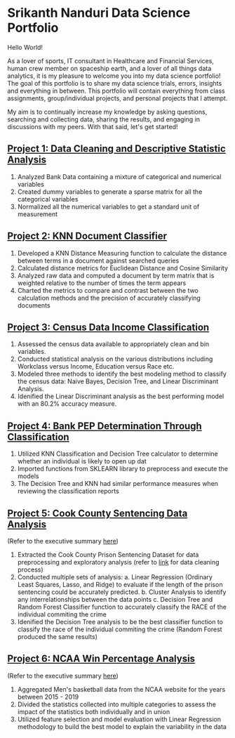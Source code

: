 # Srikanth Nanduri Data Science Portfolio

Hello World! 

As a lover of sports, IT consultant in Healthcare and Financial Services, human crew member on spaceship earth, and a lover of all things data analytics, it is my pleasure to welcome you into my data science portfolio! The goal of this portfolio is to share my data science trials, errors, insights and everything in between. This portfolio will contain everything from class assignments, group/individual projects, and personal projects that I attempt.

My aim is to continually increase my knowledge by asking questions, searching and collecting data, sharing the results, and engaging in discussions with my peers. With that said, let's get started!

## [Project 1: Data Cleaning and Descriptive Statistic Analysis](https://github.com/snanduri94/Srikanth_DS_Portfolio/blob/main/Descriptive%20Data%20Analysis.ipynb)
1. Analyzed Bank Data containing a mixture of categorical and numerical variables
2. Created dummy variables to generate a sparse matrix for all the categorical variables
3. Normalized all the numerical variables to get a standard unit of measurement

## [Project 2: KNN Document Classifier](https://github.com/snanduri94/Srikanth_DS_Portfolio/blob/main/Document-Term%20KNN%20Classification%20Analysis_FINAL.ipynb)
1. Developed a KNN Distance Measuring function to calculate the distance between terms in a document against searched queries
2. Calculated distance metrics for Euclidean Distance and Cosine Similarity
3. Analyzed raw data and computed a document by term matrix that is weighted relative to the number of times the term appears
4. Charted the metrics to compare and contrast between the two calculation methods and the precision of accurately classifying documents

## [Project 3: Census Data Income Classification](https://github.com/snanduri94/Srikanth_DS_Portfolio/blob/main/Census%20Data%20Classification.ipynb)
1. Assessed the census data available to appropriately clean and bin variables.
2. Conducted statistical analysis on the various distributions including Workclass versus Income, Education versus Race etc.
3. Modeled three methods to identify the best modeling method to classify the census data: Naive Bayes, Decision Tree, and Linear Discriminant Analysis. 
4. Idenified the Linear Discriminant analysis as the best performing model with an 80.2% accuracy measure.

## [Project 4: Bank PEP Determination Through Classification](https://github.com/snanduri94/Srikanth_DS_Portfolio/blob/main/Bank%20Income%20Classification.ipynb)
1. Utilized KNN Classification and Decision Tree calculator to determine whether an individual is likely to open up dat  
2. Imported functions from SKLEARN library to preprocess and execute the models
3. The Decision Tree and KNN had similar performance measures when reviewing the classification reports

## [Project 5: Cook County Sentencing Data Analysis](https://github.com/snanduri94/Srikanth_DS_Portfolio/blob/main/Sentencing%20Exploratory%20Analysis%20and%20Modeling.ipynb)
(Refer to the executive summary [here](https://github.com/snanduri94/Srikanth_DS_Portfolio/blob/main/Cook%20County%20Sentencing%20Data%20Analysis.pdf))
1. Extracted the Cook County Prison Sentencing Dataset for data preprocessing and exploratory analysis (refer to [link](https://github.com/snanduri94/Srikanth_DS_Portfolio/blob/main/Sentencing%20Data%20Cleaning.ipynb) for data cleaning process)
2. Conducted multiple sets of analysis:
  a. Linear Regression (Ordinary Least Squares, Lasso, and Ridge) to evaluate if the length of the prison sentencing could be accurately predicted.
  b. Cluster Analysis to identify any interrelationships between the data points
  c. Decision Tree and Random Forest Classifier function to accurately classify the RACE of the individual commiting the crime
3. Idenified the Decision Tree analysis to be the best classifier function to classify the race of the individual commiting the crime (Random Forest produced the same results)

## [Project 6: NCAA Win Percentage Analysis](https://github.com/snanduri94/Srikanth_DS_Portfolio/blob/main/DSC423_M10_FinalReport_SLAADS.pdf)
(Refer to the executive summary [here](https://github.com/snanduri94/Srikanth_DS_Portfolio/blob/main/M09_ExecutiveSummary.pdf))
1. Aggregated Men's basketball data from the NCAA website for the years between 2015 - 2019
2. Divided the statistics collected into multiple categories to assess the impact of the statistics both individually and in union
3. Utilized feature selection and model evaluation with Linear Regression methodology to build the best model to explain the variability in the data



